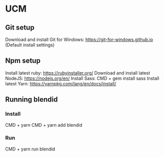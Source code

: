 # UCM

## Git setup
Download and install Git for Windows: https://git-for-windows.github.io (Default install settings)

## Npm setup
Install latest ruby: https://rubyinstaller.org/
Download and install latest NodeJS: https://nodejs.org/en/
Install Sass: CMD + gem install sass
Install latest Yarn: https://yarnpkg.com/lang/en/docs/install/

## Running blendid

### Install
CMD + yarn
CMD + yarn add blendid

### Run
CMD + yarn run blendid
